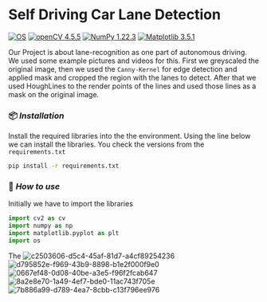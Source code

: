 # Self Driving Car Lane Detection

[![OS](https://img.shields.io/badge/OS-Windows|macOS-yellow.svg?longCache=true&style=flat-square)](https://www.microsoft.com/de-de/windows/windows-11-45434254328)
[![openCV 4.5.5](https://img.shields.io/badge/openCV-4.5.5-red.svg?longCache=true&style=flat-square)](https://docs.opencv.org/4.5.5/d4/db1/tutorial_documentation.html)
[![NumPy 1.22.3](https://img.shields.io/badge/NumPy-1.22.3-green.svg?longCache=true&style=flat-square)](https://numpy.org/doc/stable/)
[![Matplotlib 3.5.1](https://img.shields.io/badge/Matplotlib-3.5.1-blue.svg?longCache=true&style=flat-square)](https://matplotlib.org/stable/)

Our Project is about lane-recognition as one part of autonomous driving. We used some example pictures and videos for this.
First we greyscaled the original image, then we used the `Canny-Kernel` for edge detection and applied mask and cropped the region with the lanes to detect.
After that we used HoughLines to the render points of the lines and used those lines as a mask on the original image.

### 📦 *Installation*

Install the required libraries into the the environment. Using the line below we can install the libraries.
You check the versions from the `requirements.txt`


```bash
pip install -r requirements.txt
```
### 🚀 *How to use*

Initially we have to import the libraries
```python
import cv2 as cv
import numpy as np
import matplotlib.pyplot as plt
import os
```

The
![c2503606-d5c4-45af-81d7-a4cf89254236](https://user-images.githubusercontent.com/71933145/164476465-4c77232c-a209-48e2-95b8-b1998af88605.png)
![d795852e-f969-43b9-8898-b1e2f000f9e0](https://user-images.githubusercontent.com/71933145/164474630-db003b5c-44a1-4e1b-8211-983865427fbc.png)
![0667ef48-0d08-40be-a3e5-f96f2fcab647](https://user-images.githubusercontent.com/71933145/164474807-89e4fdcd-ba41-4fc6-b2eb-82c183459b41.png)
![8a2e8e70-1a49-4ef7-bde0-11ac743f705e](https://user-images.githubusercontent.com/71933145/164474985-4ef6c9d7-adc7-44c8-bb85-c4f8efe9e883.png)
![7b886a99-d789-4ea7-8cbb-c13f796ee976](https://user-images.githubusercontent.com/71933145/164476219-7f290229-0ab5-4bae-bc3c-2f196a6493d1.png)
